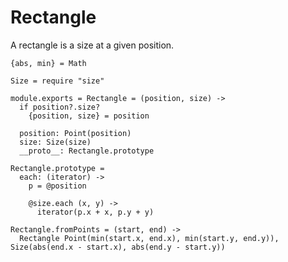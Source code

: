 Rectangle
=========

A rectangle is a size at a given position.

    {abs, min} = Math

    Size = require "size"

    module.exports = Rectangle = (position, size) ->
      if position?.size?
        {position, size} = position

      position: Point(position)
      size: Size(size)
      __proto__: Rectangle.prototype

    Rectangle.prototype =
      each: (iterator) ->
        p = @position

        @size.each (x, y) ->
          iterator(p.x + x, p.y + y)

    Rectangle.fromPoints = (start, end) ->
      Rectangle Point(min(start.x, end.x), min(start.y, end.y)), Size(abs(end.x - start.x), abs(end.y - start.y))
